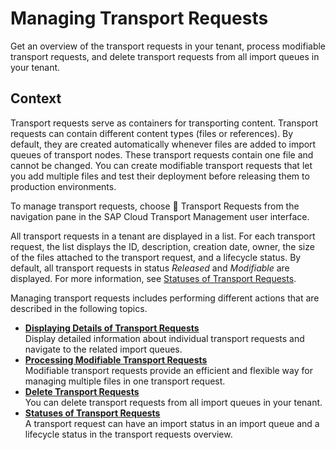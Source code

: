 <!-- loiod088caa3a7a34be082a3fa64d4aa3708 -->

<link rel="stylesheet" type="text/css" href="../css/sap-icons.css"/>

# Managing Transport Requests

Get an overview of the transport requests in your tenant, process modifiable transport requests, and delete transport requests from all import queues in your tenant.



<a name="loiod088caa3a7a34be082a3fa64d4aa3708__context_bbp_ss2_ggc"/>

## Context

Transport requests serve as containers for transporting content. Transport requests can contain different content types \(files or references\). By default, they are created automatically whenever files are added to import queues of transport nodes. These transport requests contain one file and cannot be changed. You can create modifiable transport requests that let you add multiple files and test their deployment before releasing them to production environments.

To manage transport requests, choose <span class="SAP-icons-V5"></span> Transport Requests from the navigation pane in the SAP Cloud Transport Management user interface.

All transport requests in a tenant are displayed in a list. For each transport request, the list displays the ID, description, creation date, owner, the size of the files attached to the transport request, and a lifecycle status. By default, all transport requests in status *Released* and *Modifiable* are displayed. For more information, see [Statuses of Transport Requests](statuses-of-transport-requests-3a8259e.md).

Managing transport requests includes performing different actions that are described in the following topics.

-   **[Displaying Details of Transport Requests](displaying-details-of-transport-requests-0415f2f.md "Display detailed information about individual transport requests and navigate to the
		related import queues.")**  
Display detailed information about individual transport requests and navigate to the related import queues.
-   **[Processing Modifiable Transport Requests](processing-modifiable-transport-requests-b541b09.md "Modifiable transport requests provide an efficient and flexible way for managing
		multiple files in one transport request.")**  
Modifiable transport requests provide an efficient and flexible way for managing multiple files in one transport request.
-   **[Delete Transport Requests](delete-transport-requests-2ef725c.md "You can delete transport requests from all import queues in your tenant. ")**  
You can delete transport requests from all import queues in your tenant.
-   **[Statuses of Transport Requests](statuses-of-transport-requests-3a8259e.md "A transport request can have an import status in an import queue and a lifecycle
		status in the transport requests overview.")**  
A transport request can have an import status in an import queue and a lifecycle status in the transport requests overview.

